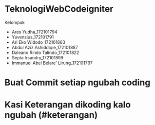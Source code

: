 # TeknologiWebCodeigniter

Kelompok

- Ares Yudha_172101794
- Yuvensius_172101791
- Ari Eko Widodo_172101863
- Abdul Aziz Ashiddiqie_172101887
- Daleano Rindo Talindo_172101822
- Septa Irsandry_172101899
- Immanuel Abel Belare' Lirung_172101797

# Buat Commit setiap ngubah coding 

# Kasi Keterangan dikoding kalo ngubah (#keterangan)
